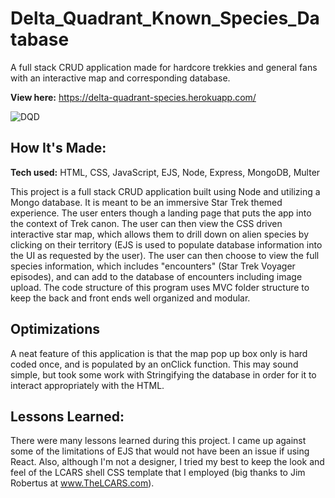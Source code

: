 # Delta_Quadrant_Known_Species_Database
A full stack CRUD application made for hardcore trekkies and general fans with an interactive map and corresponding database.

**View here:** https://delta-quadrant-species.herokuapp.com/

![DQD](https://user-images.githubusercontent.com/99840213/183674849-7aec5390-f29e-48cb-ab6f-fbbcaaea51c4.JPG)

## How It's Made:

**Tech used:** HTML, CSS, JavaScript, EJS, Node, Express, MongoDB, Multer

This project is a full stack CRUD application built using Node and utilizing a Mongo database. It is meant to be an immersive Star Trek themed experience. The user enters though a landing page that puts the app into the context of Trek canon. The user can then view the CSS driven interactive star map, which allows them to drill down on alien species by clicking on their territory (EJS is used to populate database information into the UI as requested by the user). The user can then choose to view the full species information, which includes "encounters" (Star Trek Voyager episodes), and can add to the database of encounters including image upload. 
The code structure of this program uses MVC folder structure to keep the back and front ends well organized and modular. 

## Optimizations

A neat feature of this application is that the map pop up box only is hard coded once, and is populated by an onClick function. This may sound simple, but took some work with Stringifying the database in order for it to interact appropriately with the HTML. 

## Lessons Learned:

There were many lessons learned during this project. I came up against some of the limitations of EJS that would not have been an issue if using React. Also, although I'm not a designer, I tried my best to keep the look and feel of the LCARS shell CSS template that I employed (big thanks to Jim Robertus at www.TheLCARS.com). 
